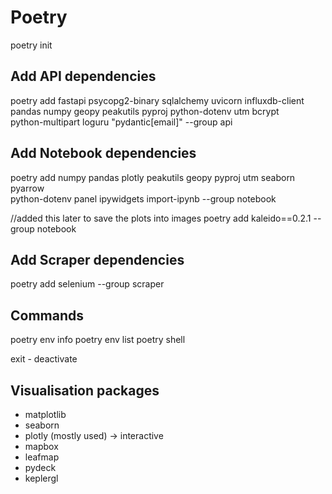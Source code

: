 # Poetry

poetry init

## Add API dependencies

poetry add fastapi psycopg2-binary sqlalchemy uvicorn influxdb-client \
pandas numpy geopy peakutils pyproj python-dotenv utm bcrypt \
python-multipart loguru "pydantic[email]" --group api

## Add Notebook dependencies

poetry add numpy pandas plotly peakutils geopy pyproj utm seaborn pyarrow \
python-dotenv panel ipywidgets import-ipynb --group notebook

//added this later to save the plots into images
poetry add kaleido==0.2.1 --group notebook

## Add Scraper dependencies

poetry add selenium --group scraper

## Commands

poetry env info
poetry env list
poetry shell

exit - deactivate

## Visualisation packages

- matplotlib
- seaborn
- plotly (mostly used) -> interactive
- mapbox 
- leafmap
- pydeck
- keplergl
